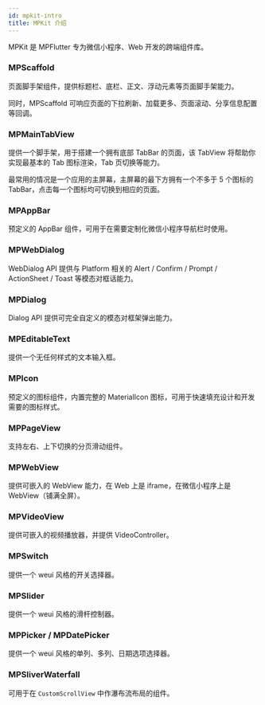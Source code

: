 ```yaml
---
id: mpkit-intro
title: MPKit 介绍
---
```


MPKit 是 MPFlutter 专为微信小程序、Web 开发的跨端组件库。

### MPScaffold

页面脚手架组件，提供标题栏、底栏、正文、浮动元素等页面脚手架能力。

同时，MPScaffold 可响应页面的下拉刷新、加载更多、页面滚动、分享信息配置等回调。

### MPMainTabView

提供一个脚手架，用于搭建一个拥有底部 TabBar 的页面，该 TabView 将帮助你实现最基本的 Tab 图标渲染，Tab 页切换等能力。

最常用的情况是一个应用的主屏幕，主屏幕的最下方拥有一个不多于 5 个图标的 TabBar，点击每一个图标均可切换到相应的页面。

### MPAppBar

预定义的 AppBar 组件，可用于在需要定制化微信小程序导航栏时使用。

### MPWebDialog

WebDialog API 提供与 Platform 相关的 Alert / Confirm / Prompt / ActionSheet / Toast 等模态对框话能力。

### MPDialog

Dialog API 提供可完全自定义的模态对框架弹出能力。

### MPEditableText

提供一个无任何样式的文本输入框。

### MPIcon

预定义的图标组件，内置完整的 MaterialIcon 图标，可用于快速填充设计和开发需要的图标样式。

### MPPageView

支持左右、上下切换的分页滑动组件。

### MPWebView

提供可嵌入的 WebView 能力，在 Web 上是 iframe，在微信小程序上是 WebView（铺满全屏）。

### MPVideoView

提供可嵌入的视频播放器，并提供 VideoController。

### MPSwitch

提供一个 weui 风格的开关选择器。

### MPSlider

提供一个 weui 风格的滑杆控制器。

### MPPicker / MPDatePicker

提供一个 weui 风格的单列、多列、日期选项选择器。

### MPSliverWaterfall

可用于在 `CustomScrollView` 中作瀑布流布局的组件。
